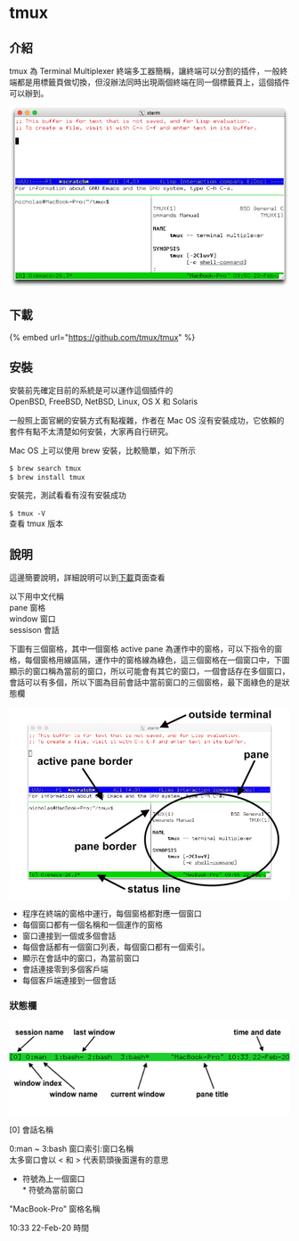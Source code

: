 # tmux

## 介紹

tmux 為 Terminal Multiplexer 終端多工器簡稱，讓終端可以分割的插件，一般終端都是用標籤頁做切換，但沒辦法同時出現兩個終端在同一個標籤頁上，這個插件可以辦到。

![](../../../.gitbook/assets/tmux_with_panes.png)

## 下載

{% embed url="https://github.com/tmux/tmux" %}

## 安裝

安裝前先確定目前的系統是可以運作這個插件的  
OpenBSD, FreeBSD, NetBSD, Linux, OS X 和 Solaris

一般照上面官網的安裝方式有點複雜，作者在 Mac OS 沒有安裝成功，它依賴的套件有點不太清楚如何安裝，大家再自行研究。

Mac OS 上可以使用 brew 安裝，比較簡單，如下所示

```text
$ brew search tmux 
$ brew install tmux
```

安裝完，測試看看有沒有安裝成功

`$ tmux -V`  
查看 tmux 版本

## 說明

這邊簡要說明，詳細說明可以到[下載](./#xia-zai)頁面查看

以下用中文代稱  
pane 窗格  
window 窗口  
sessison 會話

下圖有三個窗格，其中一個窗格 active pane 為運作中的窗格，可以下指令的窗格，每個窗格用線區隔，運作中的窗格線為綠色，這三個窗格在一個窗口中，下圖顯示的窗口稱為當前的窗口，所以可能會有其它的窗口，一個會話存在多個窗口，會話可以有多個，所以下圖為目前會話中當前窗口的三個窗格，最下面綠色的是狀態欄

![](../../../.gitbook/assets/tmux_pane_diagram.png)

* 程序在終端的窗格中運行，每個窗格都對應一個窗口
* 每個窗口都有一個名稱和一個運作的窗格
* 窗口連接到一個或多個會話
* 每個會話都有一個窗口列表，每個窗口都有一個索引。
* 顯示在會話中的窗口，為當前窗口
* 會話連接零到多個客戶端
* 每個客戶端連接到一個會話

### 狀態欄

![](../../../.gitbook/assets/tmux_status_line_diagram.png)

\[0\] 會話名稱

0:man ~ 3:bash 窗口索引:窗口名稱  
太多窗口會以 &lt; 和 &gt; 代表箭頭後面還有的意思  
- 符號為上一個窗口  
\* 符號為當前窗口

"MacBook-Pro" 窗格名稱

10:33 22-Feb-20 時間

